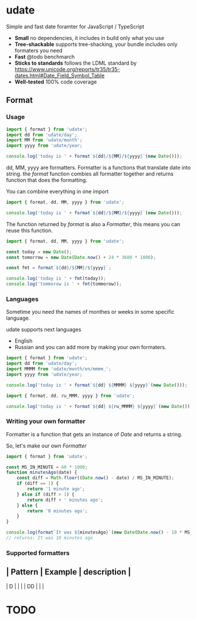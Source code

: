# udate

Simple and fast date foramter for JavaScript / TypeScript

 * **Small** no dependencies, it includes in build only what you use
 * **Tree-shackable** supports tree-shacking, your bundle includes only formaters you need
 * **Fast** @todo benchmarch
 * **Sticks to standards** follows the LDML standard by https://www.unicode.org/reports/tr35/tr35-dates.html#Date_Field_Symbol_Table
 * **Well-tested** 100% code coverage

## Format
### Usage

 ```js
import { format } from 'udate';
import dd from 'udate/day';
import MM from 'udate/month';
import yyyy from 'udate/year;

console.log('today is ' + format`${dd}/${MM}/${yyyy}`(new Date()));
```

dd, MM, yyyy are formatters. Formatter is a functions that translate date into string.
the _format_ function combies all formatter together and returns function that does the formatting.

You can combine everything in one import
```js
import { format, dd, MM, yyyy } from 'udate';

console.log('today is ' + format`${dd}/${MM}/${yyyy}`(new Date()));
```

The function returned by _format_ is also a _Formatter_, this means you can reuse this function.

```javascript
import { format, dd, MM, yyyy } from 'udate';

const today = new Date();
const tomorrow = new Date(Date.now() + 24 * 3600 * 1000);

const fmt = format`${dd}/${MM}/${yyyy}`;

console.log('today is ' + fmt(today));
console.log('tommorow is ' + fmt(tommorow));
```

### Languages

Sometime you need the names of monthes or weeks in some specific language.

udate supports next languages
 * English
 * Russian
and you can add more by making your own formaters.

 ```javascript
import { format } from 'udate';
import dd from 'udate/day';
import MMMM from 'udate/month/en/mmmm_';
import yyyy from 'udate/year;

console.log('today is ' + format`${dd} ${MMMM} ${yyyy}`(new Date()));
 ```

 ```javascript
import { format, dd, ru_MMM, yyyy } from 'udate';

console.log('today is ' + format`${dd} ${ru_MMMM} ${yyyy}`(new Date()));
 ```


### Writing your own formatter
Formatter is a function that gets an instance of _Date_ and returns a string.

So, let's make our own _Formatter_
``` js
import { format } from 'udate';

const MS_IN_MINUTE = 60 * 1000;
function minutesAgo(date) {
    const diff = Math.floor((Date.now() - date) / MS_IN_MINUTE);
    if (diff == 1) {
        return '1 minute ago';
    } else if (diff > 1) {
        return diff + ' minutes ago';
    } else {
        return '0 minutes ago';
    }
}

console.log(format`It was ${minutesAgo}`(new Date(Date.now() - 10 * MS_IN_MINUTE)));
// returns: It was 10 minutes ago
```

### Supported formatters
| Pattern | Example | description |
---------------------------------
| D | | |
| DD | | |


# TODO
